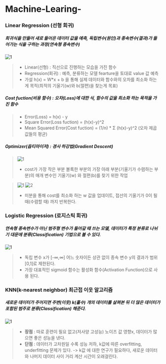 # Machine-Learing-


### Linear Regression (선형 회귀) 
##### 회귀식을 만들어 새로 들어온 데이터 값을 예측, 독립변수(원인)과 종속변수(결과)가 들어가는 식을 구하는 과정(연속형 종속변수)

![1](https://user-images.githubusercontent.com/64317686/114910809-4b726c00-9e59-11eb-95b2-bd8d7eb9e78a.JPG)

> - Linear(선형) : 직선으로 진행하는 모습을 가진 함수
> - Regression(회귀) : 예측, 분류하는 모델 fearture을 토대로 value 값 예측
> - 가설 h(x) = W*x + b  을 통해 실제 데이터와 함수와의 오차를 최소화 하는게 목적(최적의 기울기(w)와 b(절편)을 찾는게 목표)

##### Cost fuction(비용 함수) : 오차(Loss)에 대한 식, 함수의 값을 최소화 하는 목적을 가진 함수
> - Error(Loss) = h(x) - y
> - Square Error(Loss fuction) = (h(x)-y)^2
> - Mean Squared Error(Cost fuction) = (1/n) * Σ (h(x)-y)^2 (오차 제곱값들의 평균)
 
 
 ##### Optimizer(옵티마이저) : 경사 하강법(Gradient Descent)
 > ![1](https://user-images.githubusercontent.com/64317686/114913475-30edc200-9e5c-11eb-80f8-53cd6ef3013d.JPG)
 > - cost가 가장 작은 부분 볼록한 부분의 가장 아래 부분(기울기가 수렴하는 부분)의 매개 변수인 기울기(w) 와 절편(b)를 찾기 위한 작업
 
 >  ![1](https://user-images.githubusercontent.com/64317686/114914038-d3a64080-9e5c-11eb-8a5a-4e8ce280e6ca.JPG)
 >  ![2](https://user-images.githubusercontent.com/64317686/114914162-f33d6900-9e5c-11eb-8377-574614f9551a.JPG)
 > <br>
 > - 미분을 통해 cost를 최소화 하는 w 값을 업데이트, 접선의 기울기가 0이 될때(수렴할 때) 까지 반복한다.
 


### Logistic Regression (로지스틱 회귀)
##### 연속형 종속변수가 아닌 범주형 변수가 들어갈 때 쓰는 모델, 데이터가 특정 분류로 나뉘기 대문에 분류(Classification) 기법으로 볼 수 있다.

![1](https://user-images.githubusercontent.com/64317686/115115039-33235e00-9fcd-11eb-8963-ba163195a240.JPG)
> - 독립 변수 x가 [-∞,∞] 어느 숫자이든 상관 없이 종속 변수 y의 결과가 범위[0,1]로 제한된다. <br>
> - 가장 대표적인 sigmoid 함수는 활성화 함수(Activation Function)으로 사용 된다.

### KNN(k-nearest neighbor) 최근접 이웃 알고리즘
##### 새로운 데이터가 주어지면 주변(이웃) k(홀수) 개의 데이터를 살펴본 뒤 더 많은 데이터가 포함된 범주로 분류(Classification) 해준다.
![1](https://user-images.githubusercontent.com/64317686/115141837-628fa480-a079-11eb-92cc-d8aec4b49acd.JPG)
<br>
> - **장점** : 따로 훈련이 필요 없고(저사양 고성능) 노이즈 값 영향x, 데이터가 많으면 좋은 성능을 낸다. <br>
> - **단점** : 데이터가 고차원일 수록 성능 저하, k값에 따른 overfitting, underfitting 문제가 있다. -> k값 에 대한 연구가 필요하다, 새로운 데이터와 나머지 데이터 사이 거리 계산 시간이 오래걸린다.
